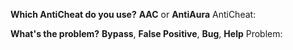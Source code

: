 **Which AntiCheat do you use?**
**AAC** or **AntiAura**
AntiCheat: 

**What's the problem?**
**Bypass**, **False Positive**, **Bug**, **Help**
Problem: 
